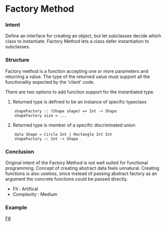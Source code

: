 # Factory Method


### Intent

Define an interface for creating an object, but let subclasses decide which class to instantiate. Factory Method lets a class defer instantiation to subclasses. 


### Structure

Factory method is a function accepting one or more parameters and returning a value. The type of the returned value must support all the functionality expected by the 'client' code.

There are two options to add function support for the instantiated type.

1. Returned type is defined to be an instance of specific typeclass
~~~~
    shapeFactory :: (Shape shape) => Int -> Shape
    shapeFactory size = ...
~~~~

2. Returned type is member of a specific discriminated union
~~~~
    data Shape = Circle Int | Rectangle Int Int
    shapeFactory :: Int -> Shape
~~~~


### Conclusion

Original intent of the Factory Method is not well suited for functional programming. Concept of creating abstract data feels unnatural. Creating functions is also useless, since instead of passing abstract factory as an argument the concrete functions could be passed directly.

- Fit : Artifical
- Complexity : Medium


### Example

[F#](factory_method.fsx)
